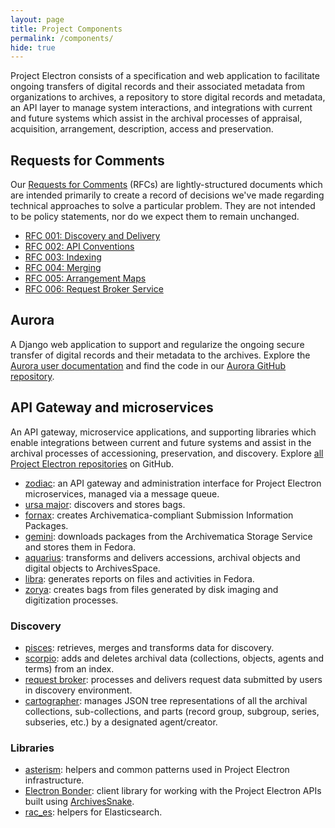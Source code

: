 ```yaml
---
layout: page
title: Project Components
permalink: /components/
hide: true
---
```


Project Electron consists of a specification and web application to facilitate ongoing transfers of digital records and their associated metadata from organizations to archives, a repository to store digital records and metadata, an API layer to manage system interactions, and integrations with current and future systems which assist in the archival processes of appraisal, acquisition, arrangement, description, access and preservation.

## Requests for Comments

Our [Requests for Comments](https://github.com/RockefellerArchiveCenter/project_electron/tree/base/rfcs) (RFCs) are lightly-structured documents which are intended primarily to create a record of decisions we've made regarding technical approaches to solve a particular problem. They are not intended to be policy statements, nor do we expect them to remain unchanged.

  - [RFC 001: Discovery and Delivery](https://github.com/RockefellerArchiveCenter/project_electron/blob/base/rfcs/001-discovery-and-delivery.md)
  - [RFC 002: API Conventions](https://github.com/RockefellerArchiveCenter/project_electron/blob/base/rfcs/002-api-conventions.md)
  - [RFC 003: Indexing](https://github.com/RockefellerArchiveCenter/project_electron/blob/base/rfcs/003-indexing.md)
  - [RFC 004: Merging](https://github.com/RockefellerArchiveCenter/project_electron/blob/base/rfcs/004-mergers.md)
  - [RFC 005: Arrangement Maps](https://github.com/RockefellerArchiveCenter/project_electron/blob/base/rfcs/005-arrangement-maps.md)
  - [RFC 006: Request Broker Service](https://github.com/RockefellerArchiveCenter/project_electron/blob/base/rfcs/006-request-broker-service.md)

## Aurora
A Django web application to support and regularize the ongoing secure transfer of digital records
and their metadata to the archives. Explore the [Aurora user documentation](https://docs.rockarch.org/aurora/) and find the code in our [Aurora GitHub repository](https://github.com/RockefellerArchiveCenter/aurora).

## API Gateway and microservices
An API gateway, microservice applications, and supporting libraries which enable integrations between current and future systems and assist in the archival processes of accessioning, preservation, and discovery. Explore [all Project Electron repositories](https://github.com/topics/project-electron) on GitHub.

  - [zodiac](https://github.com/RockefellerArchiveCenter/zodiac): an API gateway and administration interface for Project Electron microservices, managed via a message queue.
  - [ursa major](https://github.com/RockefellerArchiveCenter/ursa_major): discovers and stores bags.
  - [fornax](https://github.com/RockefellerArchiveCenter/fornax): creates Archivematica-compliant Submission Information Packages.
  - [gemini](https://github.com/RockefellerArchiveCenter/gemini): downloads packages from the Archivematica Storage Service and stores them in Fedora.
  - [aquarius](https://github.com/RockefellerArchiveCenter/aquarius): transforms and delivers accessions, archival objects and digital objects to ArchivesSpace.
  - [libra](https://github.com/RockefellerArchiveCenter/libra): generates reports on files and activities in Fedora.
  - [zorya](https://github.com/RockefellerArchiveCenter/zorya): creates bags from files generated by disk imaging and digitization processes.

### Discovery

- [pisces](https://github.com/RockefellerArchiveCenter/pisces): retrieves, merges and transforms data for discovery.
- [scorpio](https://github.com/RockefellerArchiveCenter/scorpio): adds and deletes archival data (collections, objects, agents and terms) from an index.
- [request broker](https://github.com/RockefellerArchiveCenter/request_broker): processes and delivers request data submitted by users in discovery environment.
- [cartographer](https://github.com/RockefellerArchiveCenter/cartographer): manages JSON tree representations of all the archival collections, sub-collections, and parts (record group, subgroup, series, subseries, etc.) by a designated agent/creator.

### Libraries

  - [asterism](https://github.com/RockefellerArchiveCenter/asterism): helpers and common patterns used in Project Electron infrastructure.
  - [Electron Bonder](https://github.com/RockefellerArchiveCenter/ElectronBonder): client library for working with the Project Electron APIs built using [ArchivesSnake](https://github.com/archivesspace-labs/ArchivesSnake/).
  - [rac_es](https://github.com/RockefellerArchiveCenter/rac_es): helpers for Elasticsearch.
